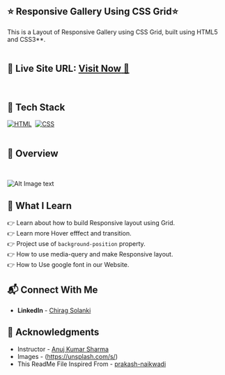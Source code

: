 ## ⭐ Responsive Gallery Using CSS Grid⭐

This is a Layout of Responsive Gallery using CSS Grid, built using HTML5 and CSS3**.
<br>
<br>

## 📌 **Live Site URL:** <a href="https://crsproject1.netlify.app/">**Visit Now** 🚀</a>

<br>

## 📌 Tech Stack

[![HTML](https://img.shields.io/badge/html5%20-%23E34F26.svg?&style=for-the-badge&logo=html5&logoColor=white)](https://github.com/prakash-naikwadi)&nbsp;
[![CSS](https://img.shields.io/badge/css3%20-%231572B6.svg?&style=for-the-badge&logo=css3&logoColor=white)](https://github.com/prakash-naikwadi)&nbsp;
<br>
<br>

## 📌 Overview

<br>

![Alt Image text](/assets/Assignment1.png?raw=true "Optional Title")


## 📌 What I Learn

👉 Learn about how to build Responsive layout using Grid.<br>
👉 Learn more Hover efffect and transition. <br>
👉 Project use of `background-position` property.<br> 
👉 How to use media-query and make Responsive layout. <br>
👉 How to Use google font in our Website. <br>


## 📬 Connect With Me

- **LinkedIn** - [Chirag Solanki](https://www.linkedin.com/in/chiragagu6/)

## 📌 Acknowledgments

- Instructor  - [Anuj Kumar Sharma](https://github.com/Anuj-Kumar-Sharma)
- Images - (https://unsplash.com/s/)
- This ReadMe File Inspired From - [prakash-naikwadi](https://github.com/prakash-naikwadi/)
